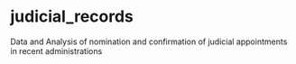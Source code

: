 # judicial_records
Data and Analysis of nomination and confirmation of judicial appointments in recent administrations
